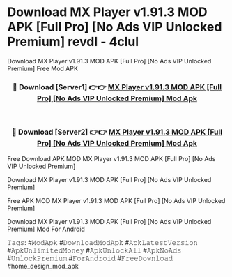 # Download MX Player v1.91.3 MOD APK [Full Pro] [No Ads VIP Unlocked Premium] revdl - 4clul
Download MX Player v1.91.3 MOD APK [Full Pro] [No Ads VIP Unlocked Premium] Free Mod APK

<div align="center">
<h3>🔴 Download [Server1] 👉👉 <a href="https://apk-comot.site?title=MX_Player_v1.91.3_MOD_APK_[Full_Pro]_[No_Ads_VIP_Unlocked_Premium]">MX Player v1.91.3 MOD APK [Full Pro] [No Ads VIP Unlocked Premium] Mod Apk</a></h3><br>

<h3>🔴 Download [Server2] 👉👉 <a href="https://apk-comot.site?title=MX_Player_v1.91.3_MOD_APK_[Full_Pro]_[No_Ads_VIP_Unlocked_Premium]">MX Player v1.91.3 MOD APK [Full Pro] [No Ads VIP Unlocked Premium] Mod Apk</a></h3>
</div>


Free Download APK MOD MX Player v1.91.3 MOD APK [Full Pro] [No Ads VIP Unlocked Premium]

Download MX Player v1.91.3 MOD APK [Full Pro] [No Ads VIP Unlocked Premium] 

Free APK MOD MX Player v1.91.3 MOD APK [Full Pro] [No Ads VIP Unlocked Premium] 

Download MX Player v1.91.3 MOD APK [Full Pro] [No Ads VIP Unlocked Premium] Mod For Android

𝚃𝚊𝚐𝚜: #𝙼𝚘𝚍𝙰𝚙𝚔 #𝙳𝚘𝚠𝚗𝚕𝚘𝚊𝚍𝙼𝚘𝚍𝙰𝚙𝚔 #𝙰𝚙𝚔𝙻𝚊𝚝𝚎𝚜𝚝𝚅𝚎𝚛𝚜𝚒𝚘𝚗 #𝙰𝚙𝚔𝚄𝚗𝚕𝚒𝚖𝚒𝚝𝚎𝚍𝙼𝚘𝚗𝚎𝚢 #𝙰𝚙𝚔𝚄𝚗𝚕𝚘𝚌𝚔𝙰𝚕𝚕 #𝙰𝚙𝚔𝙽𝚘𝙰𝚍𝚜 #𝚄𝚗𝚕𝚘𝚌𝚔𝙿𝚛𝚎𝚖𝚒𝚞𝚖 #𝙵𝚘𝚛𝙰𝚗𝚍𝚛𝚘𝚒𝚍 #𝙵𝚛𝚎𝚎𝙳𝚘𝚠𝚗𝚕𝚘𝚊𝚍 #home_design_mod_apk
